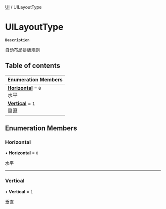 [UI](../modules/UI.UI.md) / UILayoutType

# UILayoutType <Badge type="tip" text="Enumeration" />

**`Description`**

自动布局排版规则

## Table of contents

| Enumeration Members                                                |
| :----------------------------------------------------------------- |
| **[Horizontal](UI.UI.UILayoutType.md#horizontal)** = `0` <br> 水平 |
| **[Vertical](UI.UI.UILayoutType.md#vertical)** = `1` <br> 垂直     |

## Enumeration Members

### Horizontal

• **Horizontal** = `0`

水平

---

### Vertical

• **Vertical** = `1`

垂直
